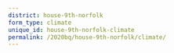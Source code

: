 ```yaml
---
district: house-9th-norfolk
form_type: climate
unique_id: house-9th-norfolk-climate
permalink: /2020bq/house-9th-norfolk/climate/
---
```

